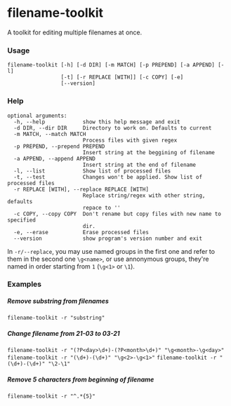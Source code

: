 filename-toolkit
================
A toolkit for editing multiple filenames at once.  

### Usage
```
filename-toolkit [-h] [-d DIR] [-m MATCH] [-p PREPEND] [-a APPEND] [-l]
                 [-t] [-r REPLACE [WITH]] [-c COPY] [-e]
                 [--version]
```

### Help
```
optional arguments:
  -h, --help            show this help message and exit
  -d DIR, --dir DIR     Directory to work on. Defaults to current
  -m MATCH, --match MATCH
                        Process files with given regex
  -p PREPEND, --prepend PREPEND
                        Insert string at the beggining of filename
  -a APPEND, --append APPEND
                        Insert string at the end of filename
  -l, --list            Show list of processed files
  -t, --test            Changes won't be applied. Show list of processed files
  -r REPLACE [WITH], --replace REPLACE [WITH]
                        Replace string/regex with other string, defaults
                        repace to ''
  -c COPY, --copy COPY  Don't rename but copy files with new name to specified
                        dir.
  -e, --erase           Erase processed files
  --version             show program's version number and exit
```
In `-r/--replace`, you may use named groups in the first one and refer to them in the second one `\g<name>`, or use annonymous groups, they're named in order starting from `1` (`\g<1>` or `\1`).

### Examples
##### Remove substring from filenames
`filename-toolkit -r "substring"`

##### Change filename from 21-03 to 03-21
`filename-toolkit -r "(?P<day>\d+)-(?P<month>\d+)" "\g<month>-\g<day>"`
`filename-toolkit -r "(\d+)-(\d+)" "\g<2>-\g<1>"`
`filename-toolkit -r "(\d+)-(\d+)" "\2-\1"`

##### Remove 5 characters from beginning of filename
`filename-toolkit -r "^.*{5}"`
